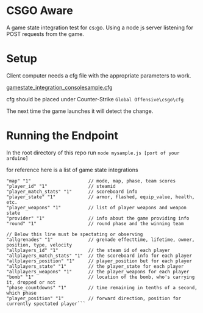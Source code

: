 # CSGO Aware

A game state integration test for cs:go. Using a node js server listening for POST requests from the game.

# Setup

Client computer needs a cfg file with the appropriate parameters to work.

[gamestate_integration_consolesample.cfg](https://www.google.com)

cfg should be placed under Counter-Strike `Global Offensive\csgo\cfg`

The next time the game launches it will detect the change.

# Running the Endpoint

In the root directory of this repo run `node mysample.js [port of your arduino]`

for reference here is a list of game state integrations

```"map_round_wins" "1"          // history of round wins
"map" "1"                     // mode, map, phase, team scores
"player_id" "1"               // steamid
"player_match_stats" "1"      // scoreboard info
"player_state" "1"            // armor, flashed, equip_value, health, etc.
"player_weapons" "1"          // list of player weapons and weapon state
"provider" "1"                // info about the game providing info 
"round" "1"                   // round phase and the winning team

// Below this line must be spectating or observing
"allgrenades" "1"             // grenade effecttime, lifetime, owner, position, type, velocity
"allplayers_id" "1"           // the steam id of each player
"allplayers_match_stats" "1"  // the scoreboard info for each player
"allplayers_position" "1"     // player_position but for each player
"allplayers_state" "1"        // the player_state for each player
"allplayers_weapons" "1"      // the player_weapons for each player
"bomb" "1"                    // location of the bomb, who's carrying it, dropped or not
"phase_countdowns" "1"        // time remaining in tenths of a second, which phase
"player_position" "1"         // forward direction, position for currently spectated player```
